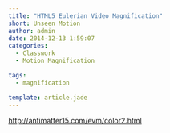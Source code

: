 ```yaml
---
title: "HTML5 Eulerian Video Magnification"
short: Unseen Motion
author: admin
date: 2014-12-13 1:59:07
categories:
  - Classwork
  - Motion Magnification

tags:
  - magnification

template: article.jade
---
```


http://antimatter15.com/evm/color2.html
